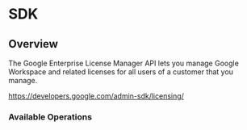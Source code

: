 # SDK

## Overview

The Google Enterprise License Manager API lets you manage Google Workspace and related licenses for all users of a customer that you manage.

<https://developers.google.com/admin-sdk/licensing/>
### Available Operations

